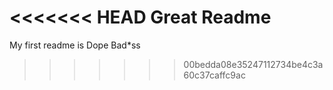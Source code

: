 <<<<<<< HEAD
Great Readme
=======
My first readme is Dope Bad*ss
>>>>>>> 00bedda08e35247112734be4c3a60c37caffc9ac
